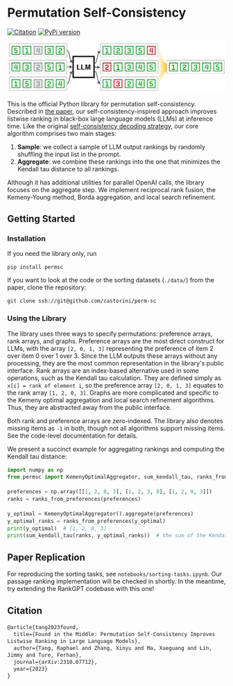 # Permutation Self-Consistency
[![Citation](https://img.shields.io/badge/Citation-arXiv-orange.svg)](https://github.com/castorini/perm-sc#citation) [![PyPi version](https://badgen.net/pypi/v/permsc?color=blue)](https://pypi.org/project/permsc)

![example.png](example.png)

This is the official Python library for permutation self-consistency.
Described in [the paper](https://arxiv.org/abs/2310.07712), our self-consistency-inspired approach improves
listwise ranking in black-box large language models (LLMs) at inference time.
Like the original [self-consistency decoding strategy](https://research.google/pubs/pub52081/), our core algorithm
comprises two main stages:
1. **Sample**: we collect a sample of LLM output rankings by randomly shuffling the input list in the prompt. 
2. **Aggregate**: we combine these rankings into the one that minimizes the Kendall tau distance to all rankings.

Although it has additional utilities for parallel OpenAI calls, the library focuses on the aggregate step. We
implement reciprocal rank fusion, the Kemeny-Young method, Borda aggregation, and local search refinement.

## Getting Started

### Installation
If you need the library only, run
```
pip install permsc
```

If you want to look at the code or the sorting datasets (`./data/`) from the paper, clone the repository:
```
git clone ssh://git@github.com/castorini/perm-sc
```

### Using the Library
The library uses three ways to specify permutations: preference arrays, rank arrays,
and graphs. Preference arrays are the most direct construct for LLMs, with the array 
`[2, 0, 1, 3]` representing the preference of item 2 over item 0 over 1 over 3.
Since the LLM outputs these arrays without any processing, they are the most common
representation in the library's public interface. Rank arrays are an index-based alternative used in some operations, 
such as the Kendall tau calculation. They are defined simply as
`x[i] = rank of element i`, so the preference array `[2, 0, 1, 3]` equates to the rank array
`[1, 2, 0, 3]`. Graphs are more complicated and specific to the Kemeny optimal aggregation
and local search refinement algorithms. Thus, they are abstracted away from the public interface.

Both rank and preference arrays are zero-indexed. The library also denotes missing items
as `-1` in both, though not all algorithms support missing items. See the code-level documentation
for details.

We present a succinct example for aggregating rankings and computing the Kendall tau distance:
```python
import numpy as np
from permsc import KemenyOptimalAggregator, sum_kendall_tau, ranks_from_preferences

preferences = np.array([[1, 2, 0, 3], [1, 2, 3, 0], [1, 2, 0, 3]])
ranks = ranks_from_preferences(preferences)

y_optimal = KemenyOptimalAggregator().aggregate(preferences)
y_optimal_ranks = ranks_from_preferences(y_optimal)
print(y_optimal)  # [1, 2, 0, 3]
print(sum_kendall_tau(ranks, y_optimal_ranks))  # the sum of the Kendall tau distances
```

## Paper Replication

For reproducing the sorting tasks, see `notebooks/sorting-tasks.ipynb`. Our passage ranking
implementation will be checked in shortly. In the meantime, try extending the RankGPT
codebase with this one!

## Citation
```
@article{tang2023found,
  title={Found in the Middle: Permutation Self-Consistency Improves Listwise Ranking in Large Language Models},
  author={Tang, Raphael and Zhang, Xinyu and Ma, Xueguang and Lin, Jimmy and Ture, Ferhan},
  journal={arXiv:2310.07712},
  year={2023}
}
```

